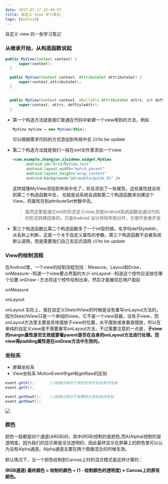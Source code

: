 ```yaml
---
date: 2017-07-17 15:49:57
title: 自定义 View 学习笔记
tags: [Android]
---
```

自定义 view 的一些学习笔记<!-- more-->


### 从继承开始，从构造函数说起
```java
public MyView(Context context) {
      super(context);
  }

  public MyView(Context context, AttributeSet attributeSet) {
      super(context,attributeSet);
  }


  public MyView(Context context, @Nullable AttributeSet attrs, int defStyleAttr) {
      super(context, attrs, defStyleAttr);
  }
```

- 第一个构造方法就是我们普通在代码中新建一个view用到的方法，例如

  ```java
  MyView myView = new MyView(this);
  ```


   可以根据需求代码的方式添加到布局中去     ////to be update

- 第二个构造方法就是我们一般在xml文件里添加一个view

  ```xml
  <com.example.zhangjun.zjuidemo.widget.MyView
        android:id="@+id/MyView_test"
        android:layout_width="match_parent"
        android:layout_height="wrap_content"
        android:background="@drawable/guide_01" />
  ```

  这样就像MyView添加到布局中去了，并且添加了一些属性，这些属性就会存到第二个构造函数中去，
  也就是说系统会调取第二个构造函数来创建这个View，将属性存到attributeSet参数中去。
  > 虽然这里是通过xml的形式定义view,但是Android系统函数会通过代码的形式转换回来的，只是Android
  > 设计师将布局分开，方便开发者开发
- 第三个构造函数比第二个构造函数多了一个int型的值，名字叫defStyleAttr，从名称上判断，这是一个关于自定义属性的参数，第三个构造函数不会被系统默认调用，而是需要我们自己去显式调用 ////to be update


### View的绘制流程

在Android里，一个view的绘制流程包括：Measure，Layout和Draw，
onMeasure--知道一个view要占界面的大小
onLayout--知道这个控件应该放在哪个位置
onDraw--方法将这个控件绘制出来，然后才能展现在用户面前


onMeasure  

onLayout

onLayout 实际上，我在自定义SketchView的时候是没有重写onLayout方法的，因为SketchView只是一个单纯的view，它不是一个view容器，没有子view，而onLayout方法里主要是具体摆放子view的位置，水平摆放或者垂直摆放，所以在单纯的自定义view是不需要重写onLayout方法，不过需要注意的一点是，**子view的margin属性是否生效就要看parent是否在自身的onLayout方法进行处理，而view得padding属性是在onDraw方法中生效的。**


### 坐标系
- 屏幕坐标系
- View坐标系
MotionEvent中get和getRaw的区别

```java
event.getX();       //触摸点相对于其所在组件坐标系的坐标
event.getY();

event.getRawX();    //触摸点相对于屏幕默认坐标系的坐标
event.getRawY();
```

![](https://ws4.sinaimg.cn/large/006tKfTcgy1fidk1coxlgj308c0dw74q.jpg)

### 颜色
颜色一般都是四个通道(ARGB)的，其中(RGB)控制的是颜色,而A(Alpha)控制的是透明度。因为我们的显示屏是没法透明的，因此最终显示在屏幕上的颜色里可以认为没有Alpha通道。Alpha通道主要在两个图像混合的时候生效。

默认情况下，当一个颜色绘制到Canvas上时的混合模式是这样计算的：

**(RGB通道) 最终颜色 = 绘制的颜色 + (1 - 绘制颜色的透明度) × Canvas上的原有颜色。**
